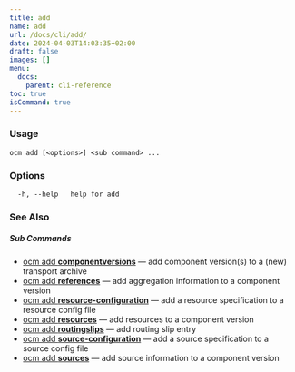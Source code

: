 ```yaml
---
title: add
name: add
url: /docs/cli/add/
date: 2024-04-03T14:03:35+02:00
draft: false
images: []
menu:
  docs:
    parent: cli-reference
toc: true
isCommand: true
---
```

### Usage

```
ocm add [<options>] <sub command> ...
```

### Options

```
  -h, --help   help for add
```

### See Also



##### Sub Commands

* [ocm add <b>componentversions</b>](/docs/cli/add/componentversions)	 &mdash; add component version(s) to a (new) transport archive
* [ocm add <b>references</b>](/docs/cli/add/references)	 &mdash; add aggregation information to a component version
* [ocm add <b>resource-configuration</b>](/docs/cli/add/resource-configuration)	 &mdash; add a resource specification to a resource config file
* [ocm add <b>resources</b>](/docs/cli/add/resources)	 &mdash; add resources to a component version
* [ocm add <b>routingslips</b>](/docs/cli/add/routingslips)	 &mdash; add routing slip entry
* [ocm add <b>source-configuration</b>](/docs/cli/add/source-configuration)	 &mdash; add a source specification to a source config file
* [ocm add <b>sources</b>](/docs/cli/add/sources)	 &mdash; add source information to a component version

